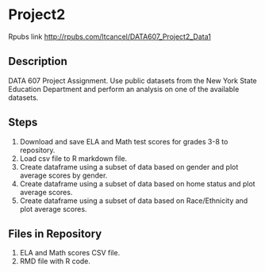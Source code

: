 # Project2

Rpubs link http://rpubs.com/ltcancel/DATA607_Project2_Data1

## Description 
DATA 607 Project Assignment. Use public datasets from the New York State Education Department and perform an analysis on one of the available datasets. 

## Steps 
1. Download and save ELA and Math test scores for grades 3-8 to repository. 
2. Load csv file to R markdown file. 
3. Create dataframe using a subset of data based on gender and plot average scores by gender. 
4. Create dataframe using a subset of data based on home status and plot average scores. 
5. Create dataframe using a subset of data based on Race/Ethnicity and plot average scores. 

## Files in Repository
1. ELA and Math scores CSV file. 
2. RMD file with R code. 
